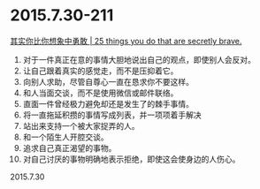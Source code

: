 2015.7.30-211
=============
[其实你比你想象中勇敢 | 25 things you do that are secretly brave.](http://mp.weixin.qq.com/s?__biz=MzI1OTAwNDc1OA==&mid=207877766&idx=2&sn=53ded9b51be34d735a15f2867e6534c8&scene=5#rd)

1. 对于一件真正在意的事情大胆地说出自己的观点，即使别人会反对。
2. 让自己跟着真实的感觉走，而不是压抑着它。
3. 向别人求助，尽管自尊心一直在恳求你不要这样。
4. 和人当面交谈，而不是使用微信或邮件联络。
5. 直面一件曾经极力避免却还是发生了的棘手事情。
6. 将一直拖延积攒的事情写成列表，并一项项着手解决
7. 站出来支持一个被大家捉弄的人。
8. 和一个陌生人开腔交谈。
9. 追求自己真正渴望的事物。
10. 对自己讨厌的事物明确地表示拒绝，即使这会使身边的人伤心。

2015.7.30